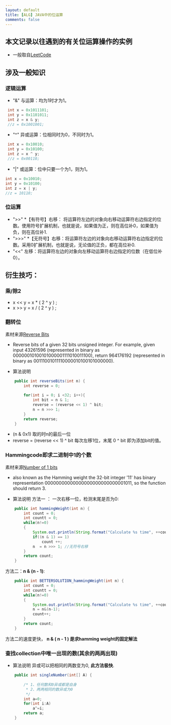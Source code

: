 ```yaml
---
layout: default
title: [ALG] JAVA中的位运算
comments: false
---
```



## 本文记录以往遇到的有关位运算操作的实例
 * 一般取自<a href = "http://leetcode.com/problemset/algorithms/">LeetCode</a>
 
## 涉及一般知识
### 逻辑运算

* "&"
 与运算：均为1时才为1。
```java
 int x = 0x1011101;
 int y = 0x1101011;
 int z = x & y;
 //z = 0x1001001;
```
 
* "^"
 异或运算：位相同时为0，不同时为1。
```java
 int x = 0x10010;
 int y = 0x10100;
 int z = x ^ y;
 //z = 0x00110;
```

* "|"
 或运算：位中只要一个为1，则为1。
```java
int x = 0x10010;
int y = 0x10100;
int z = x | y;
//z = 10110;
```

### 位运算
* ">>"
 *【有符号】右移： 将运算符左边的对象向右移动运算符右边指定的位数。使用符号扩展机制，也就是说，如果值为正，则在高位补0，如果值为负，则在高位补1.
* ">>>"
 *【无符号】右移：将运算符左边的对象向右移动运算符右边指定的位数。采用0扩展机制，也就是说，无论值的正负，都在高位补0.
* "<<" 左移：将运算符左边的对象向左移动运算符右边指定的位数（在低位补0）。

## 衍生技巧：

### 乘/除2
* x << y = x * ( 2 ^ y ) ;
* x >> y = x / ( 2 ^ y ) ;


### 翻转位
素材来源<a href="https://leetcode.com/problems/reverse-bits/">Reverse Bits</a>
* Reverse bits of a given 32 bits unsigned integer.
For example, given input 43261596 (represented in binary as 00000010100101000001111010011100),
return 964176192 (represented in binary as 00111001011110000010100101000000).

* 算法说明
```java
	public int reverseBits(int n) {
		int reverse = 0;
		
		for(int i = 0; i <32; i++){
			int bit = n & 1;
			reverse = (reverse << 1) ^ bit;
			n = n >>> 1;
		}
		return reverse;
	}
```
* (n & 0x1)
取的时n的最后一位
* reverse = (reverse << 1) ^ bit
每次左移1位，末尾 0 ^ bit 即为添加bit的值。


### Hammingcode即求二进制中1的个数
素材来源<a href = "http://leetcode.com/problems/number-of-1-bits">Number of 1 bits</a>
* also known as the Hamming weight
the 32-bit integer ’11' has binary representation 00000000000000000000000000001011, 
so the function should return 3.

* 算法说明
方法一 ： 一次右移一位，检测末尾是否为0:
```java
	public int hammingWeight(int n) {
    	int count = 0;
    	int countt = 0;
    	while(n!=0)
        {
    		System.out.println(String.format("Calculate %s time", ++countt) );
            if((n & 1) == 1)
            	count ++;
            n  = n >>> 1; //无符号右移
        }
    	return count;
    }
```
方法二：<strong>n & (n - 1)</strong>:
```java
    public int BETTERSOLUTION_hammingWeight(int n) {
    	int count = 0;
    	int countt = 0;
    	while(n!=0)
        {
    		System.out.println(String.format("Calculate %s time", ++countt) );
            n = n&(n-1);
            count++;
        }
    	return count;
    }
```
方法二的速度更快，
<strong> n & ( n - 1 ) 是求hamming weight的固定解法</strong>


### 查找collection中唯一出现的数(其余的两两出现)
* 算法说明
异或可以把相同的两数变为0, <strong>此方法极快</strong>.
```java
	public int singleNumber(int[] A) {
		
        /* 1、任何数和0异或都是自身
         * 2、两两相同的数异或为0
         */
		int a=0;
        for(int i:A)
            a^=i;
        return a;
    }
```



 


